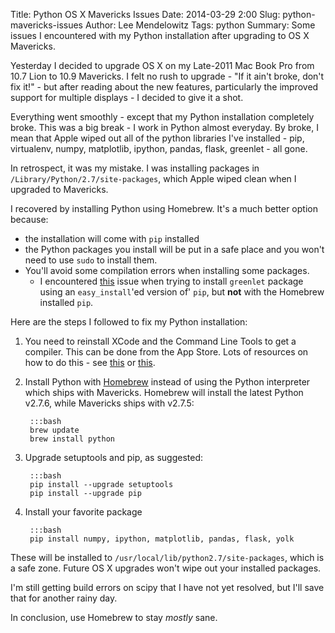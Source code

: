 Title: Python OS X Mavericks Issues
Date: 2014-03-29 2:00
Slug: python-mavericks-issues
Author: Lee Mendelowitz
Tags: python
Summary: Some issues I encountered with my Python installation after upgrading to OS X Mavericks.

Yesterday I decided to upgrade OS X on my Late-2011 Mac Book Pro from 10.7 Lion to 10.9 Mavericks. I felt no rush to upgrade - "If it ain't broke, don't fix it!" - but after reading about the new features, particularly the improved support for multiple displays - I decided to give it a shot.

Everything went smoothly - except that my Python installation completely broke. This was a big break - I work in Python almost everyday. By broke, I mean that Apple wiped out all of the python libraries I've installed - pip, virtualenv, numpy, matplotlib, ipython, pandas, flask, greenlet - all gone.

In retrospect, it was my mistake. I was installing packages in `/Library/Python/2.7/site-packages`, which Apple wiped clean when I upgraded to Mavericks.

I recovered by installing Python using Homebrew. It's a much better option because:

- the installation will come with `pip` installed
- the Python packages you install will be put in a safe place and you won't need to use `sudo` to install them.
- You'll avoid some compilation errors when installing some packages.
     - I encountered [this](http://stackoverflow.com/questions/22313407/clang-error-unknown-argument-mno-fused-madd-python-package-installation-fa) issue when trying to install `greenlet` package using an `easy_install`'ed version of' `pip`, but **not** with the Homebrew installed `pip`.

Here are the steps I followed to fix my Python installation:

1. You need to reinstall XCode and the Command Line Tools to get a compiler. This can be done from the App Store. Lots of resources on how to do this - see [this](http://railsapps.github.io/xcode-command-line-tools.html) or [this](http://railsapps.github.io/xcode-command-line-tools.html).

2. Install Python with [Homebrew](http://brew.sh) instead of using the Python interpreter which ships with Mavericks. Homebrew will install the latest Python v2.7.6, while Mavericks ships with v2.7.5:

        :::bash
        brew update
        brew install python 

3. Upgrade setuptools and pip, as suggested:

        :::bash
        pip install --upgrade setuptools
        pip install --upgrade pip
        

4. Install your favorite package

        :::bash
        pip install numpy, ipython, matplotlib, pandas, flask, yolk
    

These will be installed to `/usr/local/lib/python2.7/site-packages`, which is a safe zone. Future OS X upgrades won't wipe out your installed packages.

I'm still getting build errors on scipy that I have not yet resolved, but I'll save that for another rainy day.

In conclusion, use Homebrew to stay *mostly* sane.